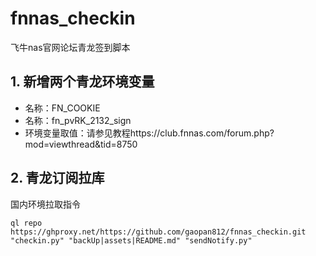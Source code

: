# fnnas_checkin
飞牛nas官网论坛青龙签到脚本
## 1. 新增两个青龙环境变量
- 名称：FN_COOKIE
- 名称：fn_pvRK_2132_sign
- 环境变量取值：请参见教程https://club.fnnas.com/forum.php?mod=viewthread&tid=8750

## 2. 青龙订阅拉库
国内环境拉取指令
```
ql repo https://ghproxy.net/https://github.com/gaopan812/fnnas_checkin.git "checkin.py" "backUp|assets|README.md" "sendNotify.py"
```
